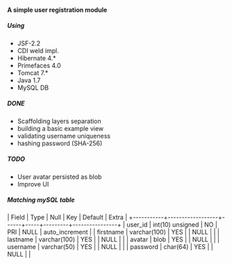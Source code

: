 #### A simple user registration module 

##### Using

- JSF-2.2
- CDI weld impl.
- Hibernate 4.*
- Primefaces 4.0
- Tomcat 7.*
- Java 1.7
- MySQL DB

##### DONE

- Scaffolding layers separation
- building a basic example view
- validating username uniqueness
- hashing password (SHA-256)

##### TODO

- User avatar persisted as blob
- Improve UI

##### Matching mySQL table

| Field     | Type             | Null | Key | Default | Extra          |
+-----------+------------------+------+-----+---------+----------------+
| user_id   | int(10) unsigned | NO   | PRI | NULL    | auto_increment |
| firstname | varchar(100)     | YES  |     | NULL    |                |
| lastname  | varchar(100)     | YES  |     | NULL    |                |
| avatar    | blob             | YES  |     | NULL    |                |
| username  | varchar(50)      | YES  |     | NULL    |                |
| password  | char(64)         | YES  |     | NULL    |                |

